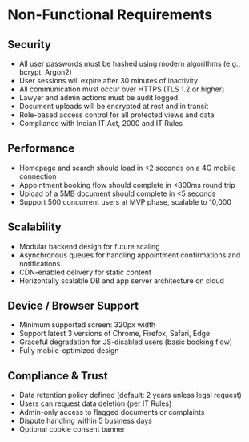 # Non-Functional Requirements

## Security

- All user passwords must be hashed using modern algorithms (e.g., bcrypt, Argon2)
- User sessions will expire after 30 minutes of inactivity
- All communication must occur over HTTPS (TLS 1.2 or higher)
- Lawyer and admin actions must be audit logged
- Document uploads will be encrypted at rest and in transit
- Role-based access control for all protected views and data
- Compliance with Indian IT Act, 2000 and IT Rules

## Performance

- Homepage and search should load in <2 seconds on a 4G mobile connection
- Appointment booking flow should complete in <800ms round trip
- Upload of a 5MB document should complete in <5 seconds
- Support 500 concurrent users at MVP phase, scalable to 10,000

## Scalability

- Modular backend design for future scaling
- Asynchronous queues for handling appointment confirmations and notifications
- CDN-enabled delivery for static content
- Horizontally scalable DB and app server architecture on cloud

## Device / Browser Support

- Minimum supported screen: 320px width
- Support latest 3 versions of Chrome, Firefox, Safari, Edge
- Graceful degradation for JS-disabled users (basic booking flow)
- Fully mobile-optimized design

## Compliance & Trust

- Data retention policy defined (default: 2 years unless legal request)
- Users can request data deletion (per IT Rules)
- Admin-only access to flagged documents or complaints
- Dispute handling within 5 business days
- Optional cookie consent banner
